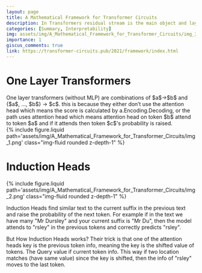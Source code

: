 ```yaml
---
layout: page
title: A Mathematical Framework for Transformer Circuits
description: In Transformers residual stream is the main object and layers read and write from/to it. 
categories: [Summary, Interpretability]
img: assets/img/A_Mathematical_Framework_for_Transformer_Circuits/img_3.png 
importance: 1
giscus_comments: true
link: https://transformer-circuits.pub/2021/framework/index.html
---
```


<h1> One Layer Transformers </h1>
One layer transformers (without MLP) are combinations of $a$->$b$ and {$a$, …, $b$} -> $c$.
this is because they either don’t use the attention head which means the score is calculated by a.Encoding.Decoding, or the path uses attention head which means attention head on token $b$ attend to token $a$ and if it attends then token $c$'s probability is raised. 

<div class="row">
        <div class="col-sm mt-3 mt-md-0">
            {% include figure.liquid path='assets/img/A_Mathematical_Framework_for_Transformer_Circuits/img_1.png' class="img-fluid rounded z-depth-1" %}
        </div>
    </div>

<h1> Induction Heads</h1>
<div class="row">
        <div class="col-sm mt-3 mt-md-0">
            {% include figure.liquid path='assets/img/A_Mathematical_Framework_for_Transformer_Circuits/img_2.png' class="img-fluid rounded z-depth-1" %}
        </div>
    </div>

Induction Heads find similar text to the current suffix in the previous text and raise the probability of the next token. For example if in the text we have many "Mr Dursley" and your current suffix is "Mr Du", then the model attends to "rsley" in the previous tokens and correctly predicts "rsley". 

But How Induction Heads works? 
Their trick is that one of the attention heads key is the previous token info, meaning the key is the shifted value of tokens. The Query value if current token info. This way if two location matches (have same value) since the key is shifted, then the info of "rsley" moves to the last token. 
